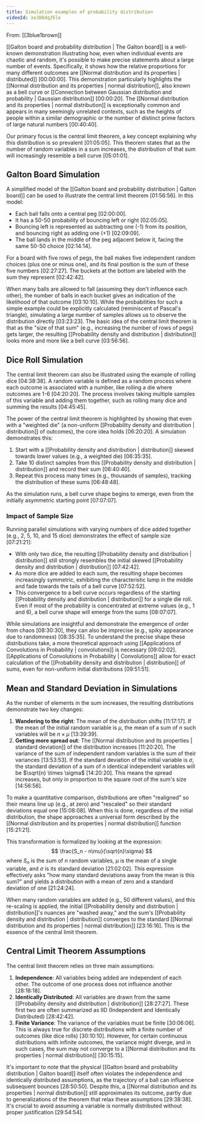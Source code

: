 ```yaml
---
title: Simulation examples of probability distribution
videoId: zeJD6dqJ5lo
---
```


From: [[3blue1brown]] <br/> 

[[Galton board and probability distribution | The Galton board]] is a well-known demonstration illustrating how, even when individual events are chaotic and random, it's possible to make precise statements about a large number of events. Specifically, it shows how the relative proportions for many different outcomes are [[Normal distribution and its properties | distributed]] <a class="yt-timestamp" data-t="00:00:00">[00:00:00]</a>. This demonstration particularly highlights the [[Normal distribution and its properties | normal distribution]], also known as a bell curve or [[Connection between Gaussian distribution and probability | Gaussian distribution]] <a class="yt-timestamp" data-t="00:00:20">[00:00:20]</a>. The [[Normal distribution and its properties | normal distribution]] is exceptionally common and appears in many seemingly unrelated contexts, such as the heights of people within a similar demographic or the number of distinct prime factors of large natural numbers <a class="yt-timestamp" data-t="00:40:40">[00:40:40]</a>.

Our primary focus is the central limit theorem, a key concept explaining why this distribution is so prevalent <a class="yt-timestamp" data-t="01:05:05">[01:05:05]</a>. This theorem states that as the number of random variables in a sum increases, the distribution of that sum will increasingly resemble a bell curve <a class="yt-timestamp" data-t="05:01:01">[05:01:01]</a>.

## Galton Board Simulation

A simplified model of the [[Galton board and probability distribution | Galton board]] can be used to illustrate the central limit theorem <a class="yt-timestamp" data-t="01:56:56">[01:56:56]</a>. In this model:
*   Each ball falls onto a central peg <a class="yt-timestamp" data-t="02:00:00">[02:00:00]</a>.
*   It has a 50-50 probability of bouncing left or right <a class="yt-timestamp" data-t="02:05:05">[02:05:05]</a>.
*   Bouncing left is represented as subtracting one (-1) from its position, and bouncing right as adding one (+1) <a class="yt-timestamp" data-t="02:09:09">[02:09:09]</a>.
*   The ball lands in the middle of the peg adjacent below it, facing the same 50-50 choice <a class="yt-timestamp" data-t="02:14:14">[02:14:14]</a>.

For a board with five rows of pegs, the ball makes five independent random choices (plus one or minus one), and its final position is the sum of these five numbers <a class="yt-timestamp" data-t="02:27:27">[02:27:27]</a>. The buckets at the bottom are labeled with the sum they represent <a class="yt-timestamp" data-t="02:42:42">[02:42:42]</a>.

When many balls are allowed to fall (assuming they don't influence each other), the number of balls in each bucket gives an indication of the likelihood of that outcome <a class="yt-timestamp" data-t="03:10:10">[03:10:10]</a>. While the probabilities for such a simple example could be explicitly calculated (reminiscent of Pascal's triangle), simulating a large number of samples allows us to observe the distribution directly <a class="yt-timestamp" data-t="03:23:23">[03:23:23]</a>. The basic idea of the central limit theorem is that as the "size of that sum" (e.g., increasing the number of rows of pegs) gets larger, the resulting [[Probability density and distribution | distribution]] looks more and more like a bell curve <a class="yt-timestamp" data-t="03:56:56">[03:56:56]</a>.

## Dice Roll Simulation

The central limit theorem can also be illustrated using the example of rolling dice <a class="yt-timestamp" data-t="04:38:38">[04:38:38]</a>.
A random variable is defined as a random process where each outcome is associated with a number, like rolling a die where outcomes are 1-6 <a class="yt-timestamp" data-t="04:20:20">[04:20:20]</a>. The process involves taking multiple samples of this variable and adding them together, such as rolling many dice and summing the results <a class="yt-timestamp" data-t="04:45:45">[04:45:45]</a>.

The power of the central limit theorem is highlighted by showing that even with a "weighted die" (a non-uniform [[Probability density and distribution | distribution]] of outcomes), the core idea holds <a class="yt-timestamp" data-t="06:20:20">[06:20:20]</a>.
A simulation demonstrates this:
1.  Start with a [[Probability density and distribution | distribution]] skewed towards lower values (e.g., a weighted die) <a class="yt-timestamp" data-t="06:35:35">[06:35:35]</a>.
2.  Take 10 distinct samples from this [[Probability density and distribution | distribution]] and record their sum <a class="yt-timestamp" data-t="06:40:40">[06:40:40]</a>.
3.  Repeat this process many times (e.g., thousands of samples), tracking the distribution of these sums <a class="yt-timestamp" data-t="06:48:48">[06:48:48]</a>.

As the simulation runs, a bell curve shape begins to emerge, even from the initially asymmetric starting point <a class="yt-timestamp" data-t="07:07:07">[07:07:07]</a>.

### Impact of Sample Size

Running parallel simulations with varying numbers of dice added together (e.g., 2, 5, 10, and 15 dice) demonstrates the effect of sample size <a class="yt-timestamp" data-t="07:21:21">[07:21:21]</a>:
*   With only two dice, the resulting [[Probability density and distribution | distribution]] still strongly resembles the initial skewed [[Probability density and distribution | distribution]] <a class="yt-timestamp" data-t="07:42:42">[07:42:42]</a>.
*   As more dice are added to each sum, the resulting shape becomes increasingly symmetric, exhibiting the characteristic lump in the middle and fade towards the tails of a bell curve <a class="yt-timestamp" data-t="07:52:52">[07:52:52]</a>.
*   This convergence to a bell curve occurs regardless of the starting [[Probability density and distribution | distribution]] for a single die roll. Even if most of the probability is concentrated at extreme values (e.g., 1 and 6), a bell curve shape will emerge from the sums <a class="yt-timestamp" data-t="08:07:07">[08:07:07]</a>.

While simulations are insightful and demonstrate the emergence of order from chaos <a class="yt-timestamp" data-t="08:30:30">[08:30:30]</a>, they can also be imprecise (e.g., spiky appearance due to randomness) <a class="yt-timestamp" data-t="08:35:35">[08:35:35]</a>. To understand the precise shape these distributions take, a more theoretical approach using [[Applications of Convolutions in Probability | convolutions]] is necessary <a class="yt-timestamp" data-t="09:02:02">[09:02:02]</a>. [[Applications of Convolutions in Probability | Convolutions]] allow for exact calculation of the [[Probability density and distribution | distribution]] of sums, even for non-uniform initial distributions <a class="yt-timestamp" data-t="09:51:51">[09:51:51]</a>.

## Mean and Standard Deviation in Simulations

As the number of elements in the sum increases, the resulting distributions demonstrate two key changes:
1.  **Wandering to the right**: The mean of the distribution shifts <a class="yt-timestamp" data-t="11:17:17">[11:17:17]</a>. If the mean of the initial random variable is $\mu$, the mean of a sum of $n$ such variables will be $n \times \mu$ <a class="yt-timestamp" data-t="13:39:39">[13:39:39]</a>.
2.  **Getting more spread out**: The [[Normal distribution and its properties | standard deviation]] of the distribution increases <a class="yt-timestamp" data-t="11:20:20">[11:20:20]</a>. The variance of the sum of independent random variables is the sum of their variances <a class="yt-timestamp" data-t="13:53:53">[13:53:53]</a>. If the standard deviation of the initial variable is $\sigma$, the standard deviation of a sum of $n$ identical independent variables will be $\sqrt{n} \times \sigma$ <a class="yt-timestamp" data-t="14:20:20">[14:20:20]</a>. This means the spread increases, but only in proportion to the square root of the sum's size <a class="yt-timestamp" data-t="14:56:56">[14:56:56]</a>.

To make a quantitative comparison, distributions are often "realigned" so their means line up (e.g., at zero) and "rescaled" so their standard deviations equal one <a class="yt-timestamp" data-t="15:08:08">[15:08:08]</a>. When this is done, regardless of the initial distribution, the shape approaches a universal form described by the [[Normal distribution and its properties | normal distribution]] function <a class="yt-timestamp" data-t="15:21:21">[15:21:21]</a>.

This transformation is formalized by looking at the expression:
$$ \frac{S_n - n\mu}{\sqrt{n}\sigma} $$
where $S_n$ is the sum of $n$ random variables, $\mu$ is the mean of a single variable, and $\sigma$ is its standard deviation <a class="yt-timestamp" data-t="21:02:02">[21:02:02]</a>. This expression effectively asks "how many standard deviations away from the mean is this sum?" and yields a distribution with a mean of zero and a standard deviation of one <a class="yt-timestamp" data-t="21:24:24">[21:24:24]</a>.

When many random variables are added (e.g., 50 different values), and this re-scaling is applied, the initial [[Probability density and distribution | distribution]]'s nuances are "washed away," and the sum's [[Probability density and distribution | distribution]] converges to the standard [[Normal distribution and its properties | normal distribution]] <a class="yt-timestamp" data-t="23:16:16">[23:16:16]</a>. This is the essence of the central limit theorem.

## Central Limit Theorem Assumptions

The central limit theorem relies on three main assumptions:
1.  **Independence**: All variables being added are independent of each other. The outcome of one process does not influence another <a class="yt-timestamp" data-t="28:18:18">[28:18:18]</a>.
2.  **Identically Distributed**: All variables are drawn from the same [[Probability density and distribution | distribution]] <a class="yt-timestamp" data-t="28:27:27">[28:27:27]</a>. These first two are often summarized as IID (Independent and Identically Distributed) <a class="yt-timestamp" data-t="28:42:42">[28:42:42]</a>.
3.  **Finite Variance**: The variance of the variables must be finite <a class="yt-timestamp" data-t="30:06:06">[30:06:06]</a>. This is always true for discrete distributions with a finite number of outcomes (like dice rolls) <a class="yt-timestamp" data-t="30:10:10">[30:10:10]</a>. However, for certain continuous distributions with infinite outcomes, the variance might diverge, and in such cases, the sum may not converge to a [[Normal distribution and its properties | normal distribution]] <a class="yt-timestamp" data-t="30:15:15">[30:15:15]</a>.

It's important to note that the physical [[Galton board and probability distribution | Galton board]] itself often violates the independence and identically distributed assumptions, as the trajectory of a ball can influence subsequent bounces <a class="yt-timestamp" data-t="28:50:50">[28:50:50]</a>. Despite this, a [[Normal distribution and its properties | normal distribution]] still approximates its outcome, partly due to generalizations of the theorem that relax these assumptions <a class="yt-timestamp" data-t="29:38:38">[29:38:38]</a>. It's crucial to avoid assuming a variable is normally distributed without proper justification <a class="yt-timestamp" data-t="29:54:54">[29:54:54]</a>.